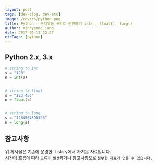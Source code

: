 ```yaml
---
layout: post
tags: [dev-blog, dev-etc]
image: /covers/python.png
title: Python - 문자열을 숫자로 변환하기 int(), float(), long()
author: minhyeong.jang
date: 2017-09-11 22:27
etcTags: [python]
---
```


## Python 2.x, 3.x

```python
# string to int
s = "123"
n = int(s)


# string to float
s = "123.456"
n = float(s)


# string to long
s = "1234567890123"
n = long(s)
```

## 참고사항

위 게시물은 기존에 운영한 Tistory에서 가져온 자료입니다.  
시간이 흐름에 따라 `오류가 발생`하거나 참고사항으로 `첨부한 자료가 없을 수 있습니다.`
